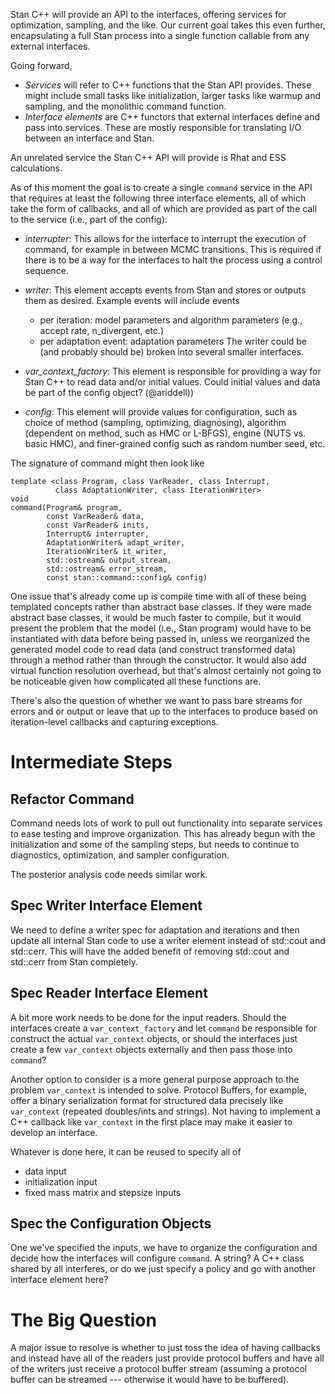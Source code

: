 Stan C++ will provide an API to the interfaces, offering services for optimization, sampling, and the like.  Our current goal takes this even further, encapsulating a full Stan process into a single function callable from any external interfaces.

Going forward, 

- _Services_ will refer to C++ functions that the Stan API provides.  These might include small tasks like initialization, larger tasks like warmup and sampling, and the monolithic command function.  
-  _Interface elements_ are C++ functors that external interfaces define and pass into services.  These are mostly responsible for translating I/O between an interface and Stan.

An unrelated service the Stan C++ API will provide is Rhat and ESS calculations.

As of this moment the goal is to create a single `command` service in the API that requires at least the following three interface elements, all of which take the form of callbacks, and all of which are provided as part of the call to the service (i.e., part of the config):

- _interrupter_: This allows for the interface to interrupt the execution of command, for example in between MCMC transitions.  This is required if there is to be a way for the interfaces to halt the process using a control sequence.

- _writer_: This element accepts events from Stan and stores or outputs them as desired.  Example events will include events
    - per iteration: model parameters and algorithm parameters (e.g., accept rate, n_divergent, etc.)
    - per adaptation event: adaptation parameters
The writer could be (and probably should be) broken into several smaller interfaces.

- _var_context_factory_: This element is responsible for providing a way for Stan C++ to read data and/or initial values.  Could initial values and data be part of the config object? (@ariddell))

- _config_:  This element will provide values for configuration, such as choice of method (sampling, optimizing, diagnosing), algorithm (dependent on method, such as HMC or L-BFGS), engine (NUTS vs. basic HMC), and finer-grained config such as random number seed, etc.

The signature of command might then look like

```
template <class Program, class VarReader, class Interrupt, 
          class AdaptationWriter, class IterationWriter>
void
command(Program& program,
        const VarReader& data,
        const VarReader& inits,
        Interrupt& interrupter,
        AdaptationWriter& adapt_writer,
        IterationWriter& it_writer,
        std::ostream& output_stream,
        std::ostream& error_stream,
        const stan::command::config& config)
```

One issue that's already come up is compile time with all of these being templated concepts rather than abstract base classes.  If they were made abstract base classes, it would be much faster to compile, but it would present the problem that the model (i.e., Stan program) would have to be instantiated with data before being passed in, unless we reorganized the generated model code to read data (and construct transformed data) through a method rather than through the constructor.  It would also add virtual function resolution overhead, but that's almost certainly not going to be noticeable given how complicated all these functions are.

There's also the question of whether we want to pass bare streams for errors and or output or leave that up to the interfaces to produce based on iteration-level callbacks and capturing exceptions.

# Intermediate Steps

## Refactor Command

Command needs lots of work to pull out functionality into separate services to ease testing and improve organization.  This has already begun with the initialization and some of the sampling steps, but needs to continue to  diagnostics, optimization, and sampler configuration.

The posterior analysis code needs similar work.

## Spec Writer Interface Element

We need to define a writer spec for adaptation and iterations and then update all internal Stan code to use a writer element instead of std::cout and std::cerr.  This will have the added benefit of removing std::cout and std::cerr from Stan completely.

## Spec Reader Interface Element

A bit more work needs to be done for the input readers.  Should the interfaces create a `var_context_factory` and let `command` be responsible for  construct the actual `var_context` objects, or should the interfaces just create a few `var_context` objects externally and then pass those into `command`?

Another option to consider is a more general purpose approach to the problem `var_context` is intended to solve. Protocol Buffers, for example, offer a binary serialization format for structured data precisely like `var_context` (repeated doubles/ints and strings). Not having to implement a C++ callback like `var_context` in the first place  may make it easier to develop an interface.

Whatever is done here, it can be reused to specify all of 
- data input
- initialization input
- fixed mass matrix and stepsize inputs

## Spec the Configuration Objects

One we've specified the inputs, we have to organize the configuration and decide how the interfaces will configure `command`.  A string?  A C++ class shared by all interferes, or do we just specify a policy and go with another interface  element here?

# The Big Question

A major issue to resolve is whether to just toss the idea of having callbacks and instead have all of the readers just provide protocol buffers and have all of the writers just receive a protocol buffer stream (assuming a protocol buffer can be streamed --- otherwise it would have to be buffered).

